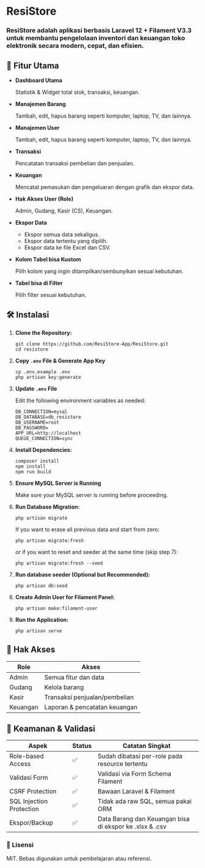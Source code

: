 # ResiStore
    
### ResiStore adalah aplikasi berbasis Laravel 12 + Filament V3.3 untuk membantu pengelolaan **inventori dan keuangan toko elektronik** secara modern, cepat, dan efisien.

## 🚀 Fitur Utama

- **Dashboard Utama**

    Statistik & Widget total stok, transaksi, keuangan.

- **Manajemen Barang**
    
    Tambah, edit, hapus barang seperti komputer, laptop, TV, dan lainnya.

- **Manajemen User**
    
    Tambah, edit, hapus barang seperti komputer, laptop, TV, dan lainnya.

- **Transaksi**

    Pencatatan transaksi pembelian dan penjualan.

- **Keuangan**

    Mencatat pemasukan dan pengeluaran dengan grafik dan ekspor data.


- **Hak Akses User (Role)**

    Admin, Gudang, Kasir (CS), Keuangan.

- **Ekspor Data**

    - Ekspor semua data sekaligus.
    - Ekspor data tertentu yang dipilih.
    - Ekspor data ke file Excel dan CSV.

- **Kolom Tabel bisa Kustom**

    Pilih kolom yang ingin ditampilkan/sembunyikan sesuai kebutuhan.

- **Tabel bisa di Filter**

    Pilih filter sesuai kebutuhan.

## 🛠️ Instalasi

1. **Clone the Repository:**

    ```shell
    git clone https://github.com/ResiStore-App/ResiStore.git
    cd resistore
    ```

2. **Copy `.env` File & Generate App Key**

    ```shell
    cp .env.example .env
    php artisan key:generate
    ```

3. **Update `.env` File**

    Edit the following environment variables as needed:

    ```shell
    DB_CONNECTION=mysql
    DB_DATABASE=db_resistore
    DB_USERNAME=root
    DB_PASSWORD=
    APP_URL=http://localhost
    QUEUE_CONNECTION=sync
    ```

4. **Install Dependencies:**

    ```shell
    composer install
    npm install
    npm run build
    ```

5. **Ensure MySQL Server is Running**

    Make sure your MySQL server is running before proceeding.

6. **Run Database Migration:**

    ```shell
    php artisan migrate
    ```

    If you want to erase all previous data and start from zero:

    ```shell
    php artisan migrate:fresh
    ```

    or if you want to reset and seeder at the same time (skip step 7):

    ```shell
    php artisan migrate:fresh --seed
    ```

7. **Run database seeder (Optional but Recommended):**

    ```shell
    php artisan db:seed
    ```

8. **Create Admin User for Filament Panel:**

    ```shell
    php artisan make:filament-user
    ```

9. **Run the Application:**

    ```shell
    php artisan serve
    ```
## 👤 Hak Akses

| Role     | Akses                                      |
|----------|--------------------------------------------|
| Admin    | Semua fitur dan data                       |
| Gudang   | Kelola barang                              |
| Kasir    | Transaksi penjualan/pembelian              |
| Keuangan | Laporan & pencatatan keuangan              |

## 🔐 Keamanan & Validasi

| Aspek                    | Status | Catatan Singkat                                     |
| ------------------------ | ------ | --------------------------------------------------- |
| Role-based Access        | ✅ | Sudah dibatasi per-role pada resource tertentu          |
| Validasi Form            | ✅ | Validasi via Form Schema Filament                       |
| CSRF Protection          | ✅ | Bawaan Laravel & Filament                               |
| SQL Injection Protection | ✅ | Tidak ada raw SQL, semua pakai ORM                      |
| Ekspor/Backup            | ✅ | Data Barang dan Keuangan bisa di ekspor ke .xlsx & .csv |

### 📄 Lisensi

MIT. Bebas digunakan untuk pembelajaran atau referensi.
